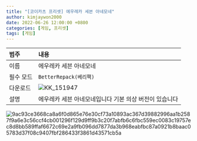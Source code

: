 ```yaml
---
title: "[코이카츠 프리셋] 에우레카 세븐 아네모네"
author: kimjaywon2000
date: 2022-06-26 12:00:00 +0800
categories: [게임, 프리셋]
tags: [게임]
---
```


| 범주             | 내용            |
|:----------------|:---------------|
| 이름             | 에우레카 세븐 아네모네  |
| 필수 모드         | `BetterRepack(베리팩)`       |
| 다운로드          | ![KK_151947](https://user-images.githubusercontent.com/76558033/175808168-b9d8715f-3276-4d24-9ef8-7b0d08fd7ed0.png) |
| 설명             | 에우레카 세븐 아네모네입니다 기본 의상 버전이 있습니다   |

![9ac93ce3668ca8a6f0d865e76e30cf73a10893ac367d39882996aa1b2587f9a6e3c56ccf4cb001296f129d9ff9b3c20f7abfb6c6fbc559ec0083c19757ec8d8bb589ffaf6672c69e2a9fb096dd7877da3b968eabfbc87a0921b8baac05783d37f08c9407fbf286433f3861d43571cb5a](https://user-images.githubusercontent.com/76558033/175808192-f9cba34f-5b04-4a17-ae7d-ad26dc1bf2e7.png)

